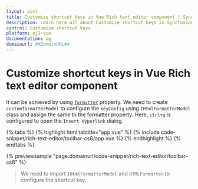 ```yaml
---
layout: post
title: Customize shortcut keys in Vue Rich text editor component | Syncfusion
description: Learn here all about Customize shortcut keys in Syncfusion Vue Rich text editor component of Syncfusion Essential JS 2 and more.
control: Customize shortcut keys 
platform: ej2-vue
documentation: ug
domainurl: ##DomainURL##
---
```


# Customize shortcut keys in Vue Rich text editor component

It can be achieved by using [`formatter`](https://ej2.syncfusion.com/vue/documentation/api/rich-text-editor/#formatter) property. We need to create `customformatterModel` to configure the `keyConfig` using `IHtmlFormatterModel` class and assign the same to the formatter property. Here, `ctrl+q` is configured to open the `Insert Hyperlink` dialog.

{% tabs %}
{% highlight html tabtitle="app.vue" %}
{% include code-snippet/rich-text-editor/toolbar-cs8/app.vue %}
{% endhighlight %}
{% endtabs %}
        
{% previewsample "page.domainurl/code-snippet/rich-text-editor/toolbar-cs8" %}

> We need to import `IHtmlFormatterModel` and `HTMLFormatter` to configure the shortcut key.
